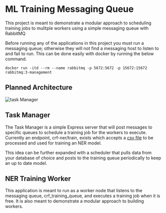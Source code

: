 # ML Training Messaging Queue

This project is meant to demonstrate a modular approach to scheduling training jobs to mulitple workers using a simple messaging queue with RabbitMQ

Before running any of the applications in this project you must run a messaging queue; otherwise they will not find a messaging host to listen to and fail to run. This can be done easily with docker by running the below command.

```
docker run -itd --rm --name rabbitmq -p 5672:5672 -p 15672:15672 rabbitmq:3-management
```

## Planned Architecture

![task Manager](https://christian-budhi-hosting.s3.amazonaws.com/training-manager/trainging_manager_architecture.jpg)

## Task Manager

The Task Manager is a simple Express server that will post messages to specific queues to schedule a training job for the workers to execute. Currently an endpoint, crf-ner/train, exists which accepts a [csv file](https://www.kaggle.com/abhinavwalia95/entity-annotated-corpus?select=ner_dataset.csv) to be processed and used for training an NER model.

This idea can be further expanded with a scheduler that pulls data from your database of choice and posts to the training queue periodically to keep an up to date model.

## NER Training Worker

This application is meant to run as a worker node that listens to the messaging queue, crf_training_queue, and executes a training job when it is free. It is also meant to demonstrate a modular approach to building workers. 